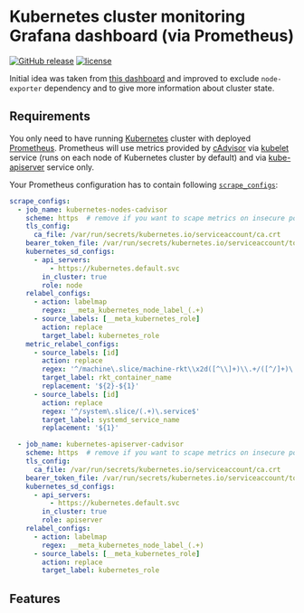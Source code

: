 Kubernetes cluster monitoring Grafana dashboard (via Prometheus)
================================================================

[![GitHub release](https://img.shields.io/github/release/instrumentisto/grafana-dashboard-kubernetes-prometheus.svg)](https://github.com/instrumentisto/grafana-dashboard-kubernetes-prometheus)
[![license](https://img.shields.io/github/license/mashape/apistatus.svg?maxAge=2592000)](https://github.com/instrumentisto/grafana-dashboard-kubernetes-prometheus/blob/master/LICENSE.md)

Initial idea was taken from [this dashboard](https://grafana.net/dashboards/162)
and improved to exclude `node-exporter` dependency and to give more information
about cluster state.



## Requirements

You only need to have running [Kubernetes](http://kubernetes.io) cluster with 
deployed [Prometheus](https://prometheus.io).
Prometheus will use metrics provided by [cAdvisor](https://github.com/google/cadvisor) 
via [kubelet](http://kubernetes.io/docs/admin/kubelet) service (runs on
each node of Kubernetes cluster by default) and via 
[kube-apiserver](http://kubernetes.io/docs/admin/kube-apiserver) service only.

Your Prometheus configuration has to contain following
[`scrape_configs`](https://prometheus.io/docs/operating/configuration/#scrape_config): 
```yaml
scrape_configs:
  - job_name: kubernetes-nodes-cadvisor
    scheme: https  # remove if you want to scape metrics on insecure port
    tls_config:
      ca_file: /var/run/secrets/kubernetes.io/serviceaccount/ca.crt
    bearer_token_file: /var/run/secrets/kubernetes.io/serviceaccount/token
    kubernetes_sd_configs:
      - api_servers:
          - https://kubernetes.default.svc
        in_cluster: true
        role: node
    relabel_configs:
      - action: labelmap
        regex: __meta_kubernetes_node_label_(.+)
      - source_labels: [__meta_kubernetes_role]
        action: replace
        target_label: kubernetes_role
    metric_relabel_configs:
      - source_labels: [id]
        action: replace
        regex: '^/machine\.slice/machine-rkt\\x2d([^\\]+)\\.+/([^/]+)\.service$'
        target_label: rkt_container_name
        replacement: '${2}-${1}'
      - source_labels: [id]
        action: replace
        regex: '^/system\.slice/(.+)\.service$'
        target_label: systemd_service_name
        replacement: '${1}'

  - job_name: kubernetes-apiserver-cadvisor
    scheme: https  # remove if you want to scape metrics on insecure port
    tls_config:
      ca_file: /var/run/secrets/kubernetes.io/serviceaccount/ca.crt
    bearer_token_file: /var/run/secrets/kubernetes.io/serviceaccount/token
    kubernetes_sd_configs:
      - api_servers:
          - https://kubernetes.default.svc
        in_cluster: true
        role: apiserver
    relabel_configs:
      - action: labelmap
        regex: __meta_kubernetes_node_label_(.+)
      - source_labels: [__meta_kubernetes_role]
        action: replace
        target_label: kubernetes_role
```



## Features


